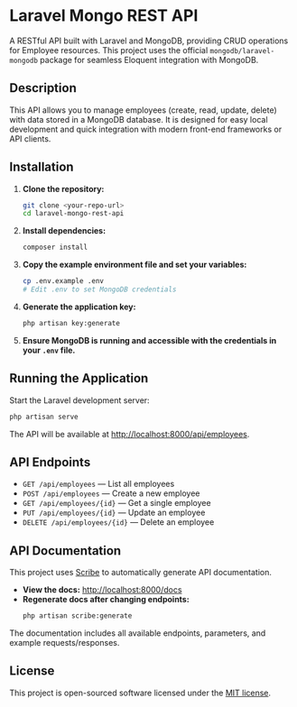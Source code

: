 # Laravel Mongo REST API

A RESTful API built with Laravel and MongoDB, providing CRUD operations for Employee resources. This project uses the official `mongodb/laravel-mongodb` package for seamless Eloquent integration with MongoDB.

## Description

This API allows you to manage employees (create, read, update, delete) with data stored in a MongoDB database. It is designed for easy local development and quick integration with modern front-end frameworks or API clients.

## Installation

1. **Clone the repository:**
   ```sh
   git clone <your-repo-url>
   cd laravel-mongo-rest-api
   ```
2. **Install dependencies:**
   ```sh
   composer install
   ```
3. **Copy the example environment file and set your variables:**
   ```sh
   cp .env.example .env
   # Edit .env to set MongoDB credentials
   ```
4. **Generate the application key:**
   ```sh
   php artisan key:generate
   ```
5. **Ensure MongoDB is running and accessible with the credentials in your `.env` file.**

## Running the Application

Start the Laravel development server:

```sh
php artisan serve
```

The API will be available at [http://localhost:8000/api/employees](http://localhost:8000/api/employees).

## API Endpoints

- `GET /api/employees` — List all employees
- `POST /api/employees` — Create a new employee
- `GET /api/employees/{id}` — Get a single employee
- `PUT /api/employees/{id}` — Update an employee
- `DELETE /api/employees/{id}` — Delete an employee

## API Documentation

This project uses [Scribe](https://scribe.knuckles.wtf/) to automatically generate API documentation.

- **View the docs:** [http://localhost:8000/docs](http://localhost:8000/docs)
- **Regenerate docs after changing endpoints:**
  ```sh
  php artisan scribe:generate
  ```

The documentation includes all available endpoints, parameters, and example requests/responses.

## License

This project is open-sourced software licensed under the [MIT license](https://opensource.org/licenses/MIT).
